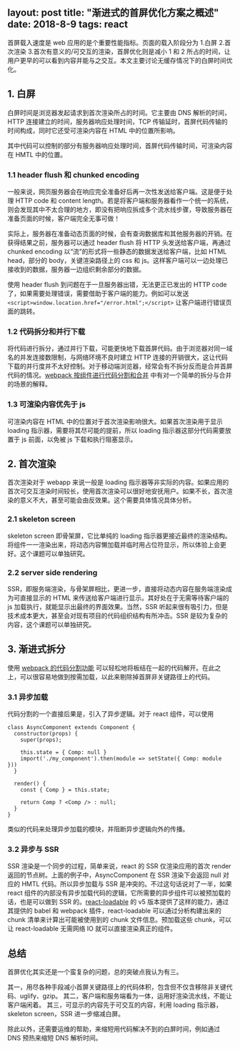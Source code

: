 layout: post
title: "渐进式的首屏优化方案之概述"
date: 2018-8-9
tags: react
---

首屏载入速度是 web 应用的是个重要性能指标。页面的载入阶段分为 1.白屏 2.首次渲染 3.首次有意义的/可交互的渲染，首屏优化则是减小 1 和 2 所占的时间，让用户更早的可以看到内容并能与之交互。本文主要讨论无缓存情况下的白屏时间优化。

<!--more-->

## 1. 白屏

白屏时间是浏览器发起请求到首次渲染所占的时间。它主要由 DNS 解析的时间，HTTP 连接建立的时间，服务器响应处理时间，TCP 传输延时，首屏代码传输的时间构成，同时它还受可渲染内容在 HTML 中的位置所影响。

其中代码可以控制的部分有服务器响应处理时间，首屏代码传输时间，可渲染内容在 HMTL 中的位置。

### 1.1 header flush 和 chunked encoding

一般来说，网页服务器会在响应完全准备好后再一次性发送给客户端。这是便于处理 HTTP code 和 content length。若是将客户端和服务器看作一个统一的系统，则会发现其中不太合理的地方，即没有把响应拆成多个流水线步骤，导致服务器在准备页面的时候，客户端完全无事可做！

实际上，服务器在准备动态页面的时候，会有查询数据库和其他服务器的开销。在获得结果之前，服务器可以通过 header flush 将 HTTP 头发送给客户端，再通过 chunked encoding 以“流”的形式将一些静态的数据发送给客户端，比如 HTML head，部分的 body，关键渲染路径上的 css 和 js。这样客户端可以一边处理已接收到的数据，服务器一边组织剩余部分的数据。

使用 header flush 到问题在于一旦服务器出错，无法更正已发出的 HTTP code 了，如果需要处理错误，需要借助于客户端的能力。例如可以发送 `<script>window.location.href="/error.html";</script>` 让客户端进行错误页面的跳转。

### 1.2 代码拆分和并行下载

将代码进行拆分，通过并行下载，可能更快地下载首屏代码。由于浏览器对同一域名的并发连接数限制，与网络环境不良时建立 HTTP 连接的开销很大，这让代码下载的并行度并不太好控制。对于移动端浏览器，经常会有不拆分反而是合并首屏代码的情况。[webpack 按组件进行代码分割和合并](http://ladjzero.github.io/blog/2018/06/12/split-and-combine-component-code/) 中有对一个简单的拆分与合并的场景的解释。

### 1.3 可渲染内容优先于 js

可渲染内容在 HTML 中的位置对于首次渲染影响很大。如果首次渲染用于显示 loading 指示器，需要将其尽可能的提前，所以 loading 指示器这部分代码需要放置于 js 前面，以免被 js 下载和执行阻塞显示。

## 2. 首次渲染

首次渲染对于 webapp 来说一般是 loading 指示器等非实际的内容。如果应用的首次可交互渲染时间较长，使用首次渲染可以很好地安抚用户。如果不长，首次渲染的意义不大，甚至可能会由反效果。这个需要具体情况具体分析。

### 2.1 skeleton screen

skeleton screen 即骨架屏，它比单纯的 loading 指示器更接近最终的渲染结构。将组件一一渲染出来，将动态内容懒加载并临时用占位符显示，所以体验上会更好。这个课题可以单独研究。

### 2.2 server side rendering

SSR，即服务端渲染，与骨架屏相比，更进一步，直接将动态内容在服务端渲染成为可直接显示的 HTML 来传送给客户端进行显示。其好处在于无需等待客户端的 js 加载执行，就能显示出最终的界面效果。当然，SSR 听起来很有吸引力，但是技术成本更大，甚至会对现有项目的代码组织结构有所冲击。SSR 是较为复杂的内容，这个课题可以单独研究。

## 3. 渐进式拆分

使用 [webpack 的代码分割功能](https://webpack.js.org/guides/code-splitting/) 可以轻松地将板结在一起的代码解开。在此之上，可以很容易地做到按需加载，以此来剔除掉首屏非关键路径上的代码。

### 3.1 异步加载

代码分割的一个直接后果是，引入了异步逻辑。对于 react 组件，可以使用

```
class AsyncComponent extends Component {
  constructor(props) {
    super(props);

    this.state = { Comp: null }
    import('./my_component').then(module => setState({ Comp: module }))
  }

  render() {
    const { Comp } = this.state;

    return Comp ? <Comp /> : null;
  }
}
```
类似的代码来处理异步加载的模块，并阻断异步逻辑向外的传播。

### 3.2 异步与 SSR

SSR 渲染是一个同步的过程，简单来说，react 的 SSR 仅渲染应用的首次 render 返回的节点树。上面的例子中，AsyncComponent 在 SSR 渲染下会返回 null 对应的 HMTL 代码。所以异步加载与 SSR 是冲突的。不过这句话说对了一半，如果 react 组件的内部没有异步加载代码的逻辑，它所需要的异步组件可以被预加载的话，也是可以做到 SSR 的。[react-loadable](https://github.com/jamiebuilds/react-loadable) 的 v5 版本提供了这样的能力，通过其提供的 babel 和 webpack 插件，react-loadable 可以通过分析构建出来的 chunk 清单来计算出可能被使用到的 chunk 文件信息。预加载这些 chunk，可以让 react-loadable 无需网络 IO 就可以直接渲染真正的组件。

## 总结

首屏优化其实还是一个蛮复杂的问题，总的突破点我认为有三。

其一，用尽各种手段减小首屏关键路径上的代码体积，包含但不仅含移除非关键代码、uglify、gzip。
其二，客户端和服务端看为一体，运用好渲染流水线，不能让客户端闲着。
其三，可显示的内容先于可交互的内容，利用 loading 指示器，skeleton screen，SSR 进一步缩减白屏。

除此以外，还需要运维的帮助，来缩短用代码解决不到的白屏时间，例如通过 DNS 预热来缩短 DNS 解析时间。